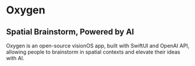 # Oxygen

## Spatial Brainstorm, Powered by AI

Oxygen is an open-source visionOS app, built with SwiftUI and OpenAI API, allowing people to brainstorm in spatial contexts and elevate their ideas with AI.
